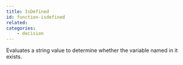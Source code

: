 ```yaml
---
title: IsDefined
id: function-isdefined
related:
categories:
    - decision
---
```


Evaluates a string value to determine whether the variable
named in it exists.